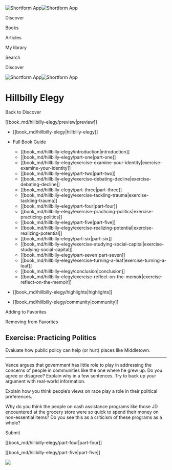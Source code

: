 ![Shortform App](/img/logo.36a2399e.svg)![Shortform App](/img/logo-dark.70c1b072.svg)

Discover

Books

Articles

My library

Search

Discover

![Shortform App](/img/logo.36a2399e.svg)![Shortform App](/img/logo-dark.70c1b072.svg)

# Hillbilly Elegy

Back to Discover

[[book_md/hillbilly-elegy/preview|preview]]

  * [[book_md/hillbilly-elegy|hillbilly-elegy]]
  * Full Book Guide

    * [[book_md/hillbilly-elegy/introduction|introduction]]
    * [[book_md/hillbilly-elegy/part-one|part-one]]
    * [[book_md/hillbilly-elegy/exercise-examine-your-identity|exercise-examine-your-identity]]
    * [[book_md/hillbilly-elegy/part-two|part-two]]
    * [[book_md/hillbilly-elegy/exercise-debating-decline|exercise-debating-decline]]
    * [[book_md/hillbilly-elegy/part-three|part-three]]
    * [[book_md/hillbilly-elegy/exercise-tackling-trauma|exercise-tackling-trauma]]
    * [[book_md/hillbilly-elegy/part-four|part-four]]
    * [[book_md/hillbilly-elegy/exercise-practicing-politics|exercise-practicing-politics]]
    * [[book_md/hillbilly-elegy/part-five|part-five]]
    * [[book_md/hillbilly-elegy/exercise-realizing-potential|exercise-realizing-potential]]
    * [[book_md/hillbilly-elegy/part-six|part-six]]
    * [[book_md/hillbilly-elegy/exercise-studying-social-capital|exercise-studying-social-capital]]
    * [[book_md/hillbilly-elegy/part-seven|part-seven]]
    * [[book_md/hillbilly-elegy/exercise-turning-a-leaf|exercise-turning-a-leaf]]
    * [[book_md/hillbilly-elegy/conclusion|conclusion]]
    * [[book_md/hillbilly-elegy/exercise-reflect-on-the-memoir|exercise-reflect-on-the-memoir]]
  * [[book_md/hillbilly-elegy/highlights|highlights]]
  * [[book_md/hillbilly-elegy/community|community]]



Adding to Favorites 

Removing from Favorites 

## Exercise: Practicing Politics

Evaluate how public policy can help (or hurt) places like Middletown.

* * *

Vance argues that government has little role to play in addressing the concerns of people in communities like the one where he grew up. Do you agree or disagree? Explain why in a few sentences. Try to back up your argument with real-world information.

Explain how you think people’s views on race play a role in their political preferences.

Why do you think the people on cash assistance programs like those JD encountered at the grocery store were so quick to spend their money on non-essential items? Do you see this as a criticism of these programs as a whole?

Submit 

[[book_md/hillbilly-elegy/part-four|part-four]]

[[book_md/hillbilly-elegy/part-five|part-five]]

![](https://bat.bing.com/action/0?ti=56018282&Ver=2&mid=fcd103ef-3fed-4f21-89a0-c887729cb7dc&sid=49fff5b0636c11eeb9c611038afc8668&vid=4a005010636c11ee80c703d4c4a7acd5&vids=0&msclkid=N&pi=0&lg=en-US&sw=800&sh=600&sc=24&nwd=1&tl=Shortform%20%7C%20Hillbilly%20Elegy&p=https%3A%2F%2Fwww.shortform.com%2Fapp%2Fbook%2Fhillbilly-elegy%2Fexercise-practicing-politics&r=&lt=447&evt=pageLoad&sv=1&rn=626533)

